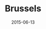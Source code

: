 ---
title: Brussels
date: 2015-06-13
images: [both-side.png, both-back.png, both-front.png]
props: [rbb, sb, camo-shorts, black-lace-up-boots, harley-jacket, leather-chaps, rainbow-tshirt, bondage-gear, camo-hat, studded-black-choker, earrings, rainbow-peace-sign-necklace, rainbow-hair-extensions, freddie-mustache]
---
